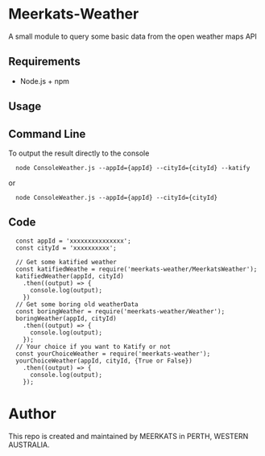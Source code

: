# Meerkats-Weather

A small module to query some basic data from the open weather maps API

## Requirements

- Node.js + npm

## Usage

## Command Line
  To output the result directly to the console
  ```
    node ConsoleWeather.js --appId={appId} --cityId={cityId} --katify
  ```
  or
  ```
    node ConsoleWeather.js --appId={appId} --cityId={cityId}
  ```
## Code
  ```
    const appId = 'xxxxxxxxxxxxxxx';
    const cityId = 'xxxxxxxxxx';

    // Get some katified weather
    const katifiedWeathe = require('meerkats-weather/MeerkatsWeather');
    katifiedWeather(appId, cityId)
      .then((output) => {
        console.log(output);
      })
    // Get some boring old weatherData
    const boringWeather = require('meerkats-weather/Weather');
    boringWeather(appId, cityId)
      .then((output) => {
        console.log(output);
      });
    // Your choice if you want to Katify or not
    const yourChoiceWeather = require('meerkats-weather');
    yourChoiceWeather(appId, cityId, {True or False})
      .then((output) => {
        console.log(output);
      });
  ```

# Author

This repo is created and maintained by MEERKATS in PERTH, WESTERN AUSTRALIA.
